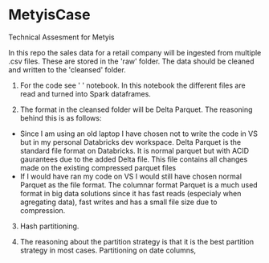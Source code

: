 # MetyisCase
Technical Assesment for Metyis

In this repo the sales data for a retail company will be ingested from multiple .csv files. These are stored in the 'raw' folder. The data should be cleaned and written to the 'cleansed' folder. 

1. For the code see ' ' notebook. In this notebook the different files are read and turned into Spark dataframes.

2. The format in the cleansed folder will be Delta Parquet. The reasoning behind this is as follows:
  - Since I am using an old laptop I have chosen not to write the code in VS but in my personal Databricks dev workspace. Delta Parquet is the standard file format on Databricks. It is normal parquet but with ACID gaurantees due to the added Delta file. This file contains all changes made on the existing compressed parquet files
  - If I would have ran my code on VS I would still have chosen normal Parquet as the file format. The columnar format Parquet is a much used format in big data solutions since it has fast reads (especialy when agregating data), fast writes and has a small file size due to compression.

3. Hash partitioning. 

4. The reasoning about the partition strategy is that it is the best partition strategy in most cases. Partitioning on date columns, 